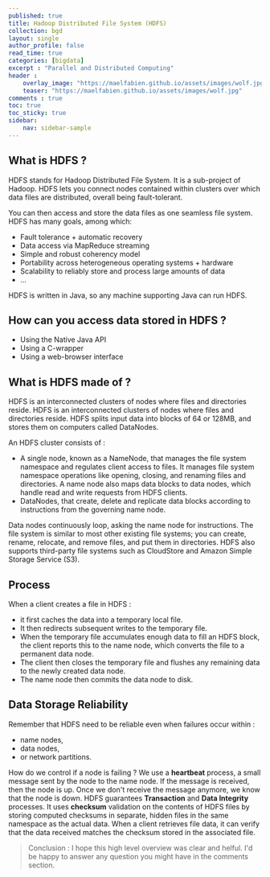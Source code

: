 ```yaml
---
published: true
title: Hadoop Distributed File System (HDFS)
collection: bgd
layout: single
author_profile: false
read_time: true
categories: [bigdata]
excerpt : "Parallel and Distributed Computing"
header :
    overlay_image: "https://maelfabien.github.io/assets/images/wolf.jpg"
    teaser: "https://maelfabien.github.io/assets/images/wolf.jpg"
comments : true
toc: true
toc_sticky: true
sidebar:
    nav: sidebar-sample
---
```


## What is HDFS ?

HDFS stands for Hadoop Distributed File System. It is a sub-project of Hadoop. HDFS lets you connect nodes contained within clusters over which data files are distributed, overall being fault-tolerant. 

You can then access and store the data files as one seamless file system. HDFS has many goals, among which:
- Fault tolerance + automatic recovery
- Data access via MapReduce streaming
- Simple and robust coherency model
- Portability across heterogeneous operating systems + hardware
- Scalability to reliably store and process large amounts of data
- ...

HDFS is written in Java, so any machine supporting Java can run HDFS.

## How can you access data stored in HDFS ?

- Using the Native Java API
- Using a C-wrapper 
- Using a web-browser interface

## What is HDFS made of ?

HDFS is an interconnected clusters of nodes where files and directories reside. HDFS is an interconnected clusters of nodes where files and directories reside. HDFS splits input data into blocks of 64 or 128MB, and stores them on computers called DataNodes.



An HDFS cluster consists of :
- A single node, known as a NameNode, that manages the file system namespace and regulates client access to files. It manages file system namespace operations like opening, closing, and renaming files and directories. A name node also maps data blocks to data nodes, which handle read and write requests from HDFS clients. 
- DataNodes, that create, delete and replicate data blocks according to instructions from the governing name node.

Data nodes continuously loop, asking the name node for instructions. The file system is similar to most other existing file systems; you can create, rename, relocate, and remove files, and put them in directories. HDFS also supports third-party file systems such as CloudStore and Amazon Simple Storage Service (S3).

## Process

When a client creates a file in HDFS :
- it first caches the data into a temporary local file. 
- It then redirects subsequent writes to the temporary file. 
- When the temporary file accumulates enough data to fill an HDFS block, the client reports this to the name node, which converts the file to a permanent data node. 
- The client then closes the temporary file and flushes any remaining data to the newly created data node. 
- The name node then commits the data node to disk.

## Data Storage Reliability

Remember that HDFS need to be reliable even when failures occur within :
- name nodes, 
- data nodes, 
- or network partitions.

How do we control if a node is failing ? We use a **heartbeat** process, a small message sent by the node to the name node. If the message is received, then the node is up. Once we don't receive the message anymore, we know that the node is down. HDFS guarantees **Transaction** and **Data Integrity** processes. It uses **checksum** validation on the contents of HDFS files by storing computed checksums in separate, hidden files in the same namespace as the actual data. When a client retrieves file data, it can verify that the data received matches the checksum stored in the associated file.

> Conclusion : I hope this high level overview was clear and helful. I'd be happy to answer any question you might have in the comments section.
